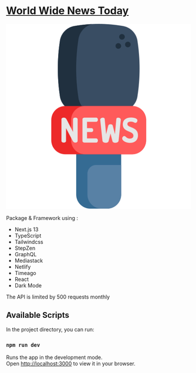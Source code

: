 # [World Wide News Today](https://world-wide-news-today.netlify.app)

<img src="./public/logo.png" />

Package & Framework using :

- Next.js 13
- TypeScript
- Tailwindcss
- StepZen
- GraphQL
- Mediastack
- Netlify
- Timeago
- React
- Dark Mode

The API is limited by 500 requests monthly

## Available Scripts

In the project directory, you can run:

### `npm run dev`

Runs the app in the development mode.\
Open [http://localhost:3000](http://localhost:3000) to view it in your browser.
